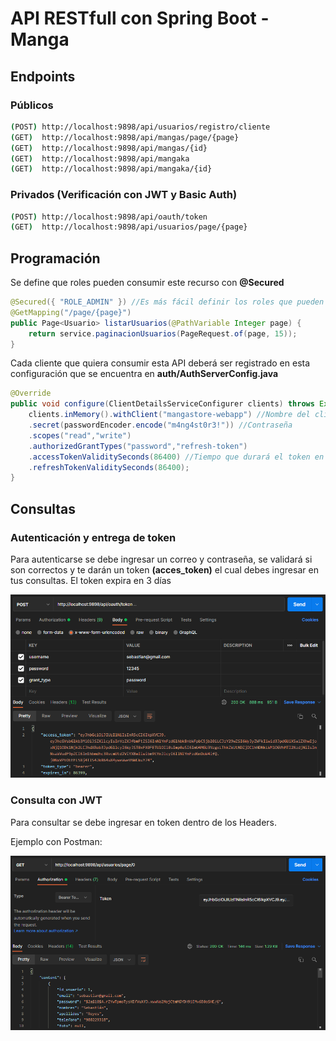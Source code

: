 # API RESTfull con Spring Boot - Manga

## Endpoints

### Públicos

```bash
(POST) http://localhost:9898/api/usuarios/registro/cliente
(GET)  http://localhost:9898/api/mangas/page/{page}
(GET)  http://localhost:9898/api/mangas/{id}
(GET)  http://localhost:9898/api/mangaka
(GET)  http://localhost:9898/api/mangaka/{id}
```

### Privados (Verificación con JWT y Basic Auth)

```bash
(POST) http://localhost:9898/api/oauth/token
(GET)  http://localhost:9898/api/usuarios/page/{page}
```

## Programación

Se define que roles pueden consumir este recurso con **@Secured**

```java
@Secured({ "ROLE_ADMIN" }) //Es más fácil definir los roles que pueden acceder a este recurso
@GetMapping("/page/{page}")
public Page<Usuario> listarUsuarios(@PathVariable Integer page) {
    return service.paginacionUsuarios(PageRequest.of(page, 15));
}
```

Cada cliente que quiera consumir esta API deberá ser registrado en esta configuración que se encuentra en **auth/AuthServerConfig.java**

```java
@Override
public void configure(ClientDetailsServiceConfigurer clients) throws Exception{
    clients.inMemory().withClient("mangastore-webapp") //Nombre del cliente
    .secret(passwordEncoder.encode("m4ng4st0r3!")) //Contraseña
    .scopes("read","write")
    .authorizedGrantTypes("password","refresh-token")
    .accessTokenValiditySeconds(86400) //Tiempo que durará el token en segundos
    .refreshTokenValiditySeconds(86400);
}
```

## Consultas

### Autenticación y entrega de token

Para autenticarse se debe ingresar un correo y contraseña, se validará si son correctos y te darán un token **(acces_token)** el cual debes ingresar en tus consultas. El token expira en 3 días

![postman-login-jwt](src/main/resources/static/postman-login-jwt.png)

### Consulta con JWT

Para consultar se debe ingresar en token dentro de los Headers.

Ejemplo con Postman:

![postman-consulta-jwt](src/main/resources/static/postman-consulta-jwt.png)

